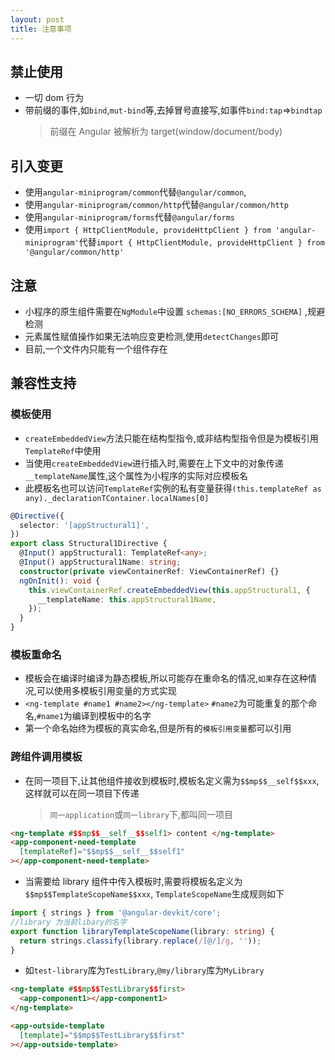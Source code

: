 ```yaml
---
layout: post
title: 注意事项
---
```

## 禁止使用

- 一切 dom 行为
- 带前缀的事件,如`bind`,`mut-bind`等,去掉冒号直接写,如事件`bind:tap`=>`bindtap`
  > 前缀在 Angular 被解析为 target(window/document/body)

## 引入变更

- 使用`angular-miniprogram/common`代替`@angular/common`,
- 使用`angular-miniprogram/common/http`代替`@angular/common/http`
- 使用`angular-miniprogram/forms`代替`@angular/forms`
- 使用`import { HttpClientModule, provideHttpClient } from 'angular-miniprogram'`代替`import { HttpClientModule, provideHttpClient } from '@angular/common/http'`

## 注意

- 小程序的原生组件需要在`NgModule`中设置 `schemas:[NO_ERRORS_SCHEMA]` ,规避检测
- 元素属性赋值操作如果无法响应变更检测,使用`detectChanges`即可
- 目前,一个文件内只能有一个组件存在

## 兼容性支持

### 模板使用

- `createEmbeddedView`方法只能在结构型指令,或非结构型指令但是为模板引用`TemplateRef`中使用
- 当使用`createEmbeddedView`进行插入时,需要在上下文中的对象传递`__templateName`属性,这个属性为小程序的实际对应模板名
- 此模板名也可以访问`TemplateRef`实例的私有变量获得`(this.templateRef as any)._declarationTContainer.localNames[0]`

```ts
@Directive({
  selector: '[appStructural1]',
})
export class Structural1Directive {
  @Input() appStructural1: TemplateRef<any>;
  @Input() appStructural1Name: string;
  constructor(private viewContainerRef: ViewContainerRef) {}
  ngOnInit(): void {
    this.viewContainerRef.createEmbeddedView(this.appStructural1, {
      __templateName: this.appStructural1Name,
    });
  }
}

```
### 模板重命名

- 模板会在编译时编译为静态模板,所以可能存在重命名的情况,`如果`存在这种情况,可以使用多模板引用变量的方式实现
- `<ng-template #name1 #name2></ng-template>` `#name2`为可能重复的那个命名,`#name1`为编译到模板中的名字
- 第一个命名始终为模板的真实命名,但是所有的`模板引用变量`都可以引用

### 跨组件调用模板

- 在同一项目下,让其他组件接收到模板时,模板名定义需为`$$mp$$__self$$xxx`,这样就可以在同一项目下传递
  > `同一application`或`同一library`下,都叫同一项目

```html
<ng-template #$$mp$$__self__$$self1> content </ng-template>
<app-component-need-template
  [templateRef]="$$mp$$__self__$$self1"
></app-component-need-template>

```
- 当需要给 library 组件中传入模板时,需要将模板名定义为`$$mp$$TemplateScopeName$$xxx`, `TemplateScopeName`生成规则如下

```ts
import { strings } from '@angular-devkit/core';
//library 为当前libary的名字
export function libraryTemplateScopeName(library: string) {
  return strings.classify(library.replace(/[@/]/g, ''));
}
```

- 如`test-library`库为`TestLibrary`,`@my/library`库为`MyLibrary`

```html
<ng-template #$$mp$$TestLibrary$$first>
  <app-component1></app-component1>
</ng-template>

<app-outside-template
  [template]="$$mp$$TestLibrary$$first"
></app-outside-template>
```
